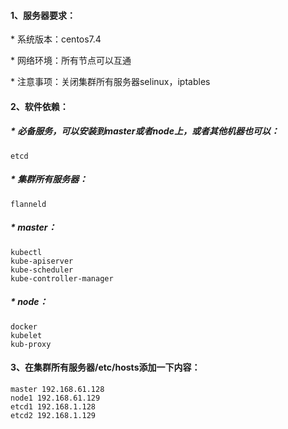 #### 1、服务器要求：

\*  系统版本：centos7.4

\*  网络环境：所有节点可以互通

\*  注意事项：关闭集群所有服务器selinux，iptables

#### 2、软件依赖：

##### \*  必备服务，可以安装到master或者node上，或者其他机器也可以：

```
etcd
```

##### \*  集群所有服务器：

```
flanneld
```

##### \*  master：

```
kubectl
kube-apiserver
kube-scheduler
kube-controller-manager
```

##### \*  node：

```
docker
kubelet
kub-proxy
```

#### 3、在集群所有服务器/etc/hosts添加一下内容：

```
master 192.168.61.128
node1 192.168.61.129
etcd1 192.168.1.128
etcd2 192.168.1.129
```



